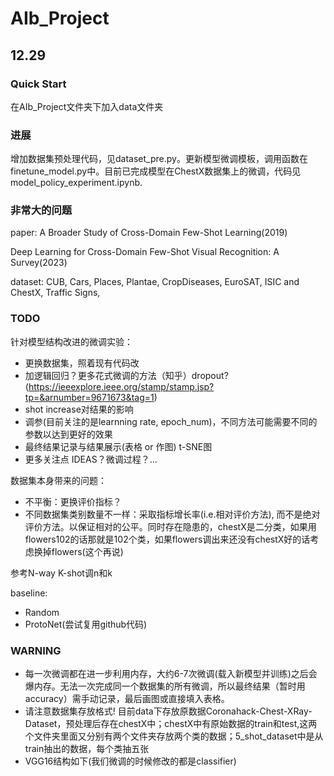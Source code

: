 # AIb_Project

## 12.29
### Quick Start
在AIb_Project文件夹下加入data文件夹

### 进展
增加数据集预处理代码，见dataset_pre.py。更新模型微调模板，调用函数在finetune_model.py中。目前已完成模型在ChestX数据集上的微调，代码见model_policy_experiment.ipynb.

### 非常大的问题
paper: A Broader Study of Cross-Domain Few-Shot Learning(2019)

Deep Learning for Cross-Domain Few-Shot Visual Recognition: A Survey(2023)

dataset:  CUB, Cars, Places, Plantae, CropDiseases, EuroSAT, ISIC and ChestX, Traffic Signs, 

### TODO
针对模型结构改进的微调实验：

- 更换数据集，照着现有代码改
- 加逻辑回归？更多花式微调的方法（知乎）dropout?(https://ieeexplore.ieee.org/stamp/stamp.jsp?tp=&arnumber=9671673&tag=1)
- shot increase对结果的影响
- 调参(目前关注的是learnning rate, epoch_num)，不同方法可能需要不同的参数以达到更好的效果
- 最终结果记录与结果展示(表格 or 作图) t-SNE图
- 更多关注点 IDEAS？微调过程？...

数据集本身带来的问题：

- 不平衡：更换评价指标？
- 不同数据集类别数量不一样：采取指标增长率(i.e.相对评价方法), 而不是绝对评价方法。以保证相对的公平。同时存在隐患的，chestX是二分类，如果用flowers102的话那就是102个类，如果flowers调出来还没有chestX好的话考虑换掉flowers(这个再说)

参考N-way K-shot调n和k

baseline:
- Random
- ProtoNet(尝试复用github代码)

### WARNING
- 每一次微调都在进一步利用内存，大约6-7次微调(载入新模型并训练)之后会爆内存。无法一次完成同一个数据集的所有微调，所以最终结果（暂时用accuracy）需手动记录，最后画图或直接填入表格。
- 请注意数据集存放格式! 目前data下存放原数据Coronahack-Chest-XRay-Dataset，预处理后存在chestX中；chestX中有原始数据的train和test,这两个文件夹里面又分别有两个文件夹存放两个类的数据；5_shot_dataset中是从train抽出的数据，每个类抽五张
- VGG16结构如下(我们微调的时候修改的都是classifier)

